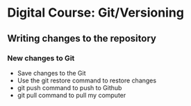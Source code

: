 # Digital Course: Git/Versioning

## Writing changes to the repository

### New changes to Git

- Save changes to the Git
- Use the git restore command to restore changes
- git push command to push to Github
- git pull command to pull my computer
